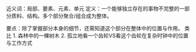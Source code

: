 近义词：局部、要素、元素、单元
定义：一个能够独立存在的事物不完整的一部分质料、结构。多个部分聚合/组合成为整体。

要点：除了掌握部分本身的细节，还需知道这个部分在整体中的位置与作用。
类比
	1. 森林中的一棵树木
	2. 孤立地看一个齿轮VS看这个齿轮在复杂时钟中的位置与工作方式